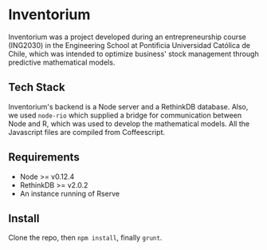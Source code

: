 # Inventorium
Inventorium was a project developed during an entrepreneurship course (ING2030) in the Engineering School at Pontificia Universidad Católica de Chile, which was intended to optimize business' stock management through predictive mathematical models.

## Tech Stack
Inventorium's backend is a Node server and a RethinkDB database. Also, we used `node-rio` which supplied a bridge for communication between Node and R, which was used to develop the mathematical models. All the Javascript files are compiled from Coffeescript.

## Requirements
- Node >= v0.12.4
- RethinkDB >= v2.0.2
- An instance running of Rserve

## Install
Clone the repo, then `npm install`, finally `grunt`.
